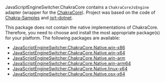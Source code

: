 JavaScriptEngineSwitcher.ChakraCore contains a `ChakraCoreJsEngine` adapter (wrapper for the [ChakraCore](https://github.com/chakra-core/ChakraCore)).
Project was based on the code of [Chakra-Samples](https://github.com/Microsoft/Chakra-Samples) and [jsrt-dotnet](https://github.com/robpaveza/jsrt-dotnet).

This package does not contain the native implementations of ChakraCore.
Therefore, you need to choose and install the most appropriate package(s) for your platform.
The following packages are available:

 * [JavaScriptEngineSwitcher.ChakraCore.Native.win-x86](https://www.nuget.org/packages/JavaScriptEngineSwitcher.ChakraCore.Native.win-x86)
 * [JavaScriptEngineSwitcher.ChakraCore.Native.win-x64](https://www.nuget.org/packages/JavaScriptEngineSwitcher.ChakraCore.Native.win-x64)
 * [JavaScriptEngineSwitcher.ChakraCore.Native.win-arm](https://www.nuget.org/packages/JavaScriptEngineSwitcher.ChakraCore.Native.win-arm)
 * [JavaScriptEngineSwitcher.ChakraCore.Native.win-arm64](https://www.nuget.org/packages/JavaScriptEngineSwitcher.ChakraCore.Native.win-arm64)
 * [JavaScriptEngineSwitcher.ChakraCore.Native.linux-x64](https://www.nuget.org/packages/JavaScriptEngineSwitcher.ChakraCore.Native.linux-x64)
 * [JavaScriptEngineSwitcher.ChakraCore.Native.osx-x64](https://www.nuget.org/packages/JavaScriptEngineSwitcher.ChakraCore.Native.osx-x64)